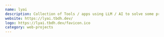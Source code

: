 ```yaml
---
name: lyai
description: Collection of Tools / apps using LLM / AI to solve some problems
website: https://lyai.tbdh.dev/
logo: https://lyai.tbdh.dev/favicon.ico
category: web-projects
---
```

